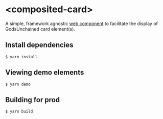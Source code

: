 # \<composited-card\>

A simple, framework agnostic [web component](https://developer.mozilla.org/en-US/docs/Web/Web_Components) to facilitate the display of GodsUnchained card element(s).

## Install dependencies

```
$ yarn install
```

## Viewing demo elements

```
$ yarn demo
```

## Building for prod

```
$ yarn build
```
